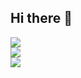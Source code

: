 ## Hi there 👋

<!--
**hassan524/hassan524** is a ✨ _special_ ✨ repository because its `README.md` (this file) appears on your GitHub profile.

Here are some ideas to get you started:

- 🔭 I’m currently working on ...
- 🌱 I’m currently learning ...
- 👯 I’m looking to collaborate on ...
- 🤔 I’m looking for help with ...
- 💬 Ask me about ...
- 📫 How to reach me: ...
- 😄 Pronouns: ...
- ⚡ Fun fact: ...
-->

![](https://github-readme-stats.vercel.app/api?username=hassan524&theme=gruvbox&hide_border=false&include_all_commits=false&count_private=false)<br/>
![](https://github-readme-streak-stats.herokuapp.com/?user=hassan524&theme=dark&hide_border=false)<br/>
![](https://github-readme-stats.vercel.app/api/top-langs/?username=hassan524&theme=dark&hide_border=false&include_all_commits=false&count_private=false&layout=compact)
